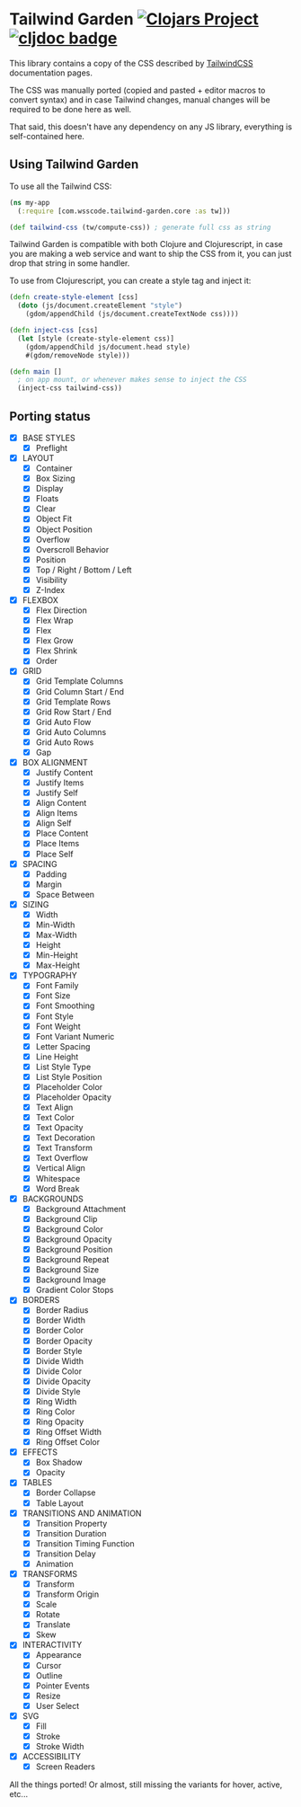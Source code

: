 # Tailwind Garden [![Clojars Project](https://img.shields.io/clojars/v/com.wsscode/tailwind-garden.svg)](https://clojars.org/com.wsscode/tailwind-garden) [![cljdoc badge](https://cljdoc.org/badge/com.wsscode/tailwind-garden)](https://cljdoc.org/d/com.wsscode/tailwind-garden/CURRENT)

This library contains a copy of the CSS described by [TailwindCSS](https://tailwindcss.com/) documentation pages.

The CSS was manually ported (copied and pasted + editor macros to convert syntax) and
in case Tailwind changes, manual changes will be required to be done here as well.

That said, this doesn't have any dependency on any JS library, everything is self-contained
here.

## Using Tailwind Garden

To use all the Tailwind CSS:

```clojure
(ns my-app
  (:require [com.wsscode.tailwind-garden.core :as tw]))

(def tailwind-css (tw/compute-css)) ; generate full css as string
```

Tailwind Garden is compatible with both Clojure and Clojurescript, in case you are
making a web service and want to ship the CSS from it, you can just drop that string
in some handler.

To use from Clojurescript, you can create a style tag and inject it:

```clojure
(defn create-style-element [css]
  (doto (js/document.createElement "style")
    (gdom/appendChild (js/document.createTextNode css))))

(defn inject-css [css]
  (let [style (create-style-element css)]
    (gdom/appendChild js/document.head style)
    #(gdom/removeNode style)))

(defn main []
  ; on app mount, or whenever makes sense to inject the CSS
  (inject-css tailwind-css))
```

## Porting status

- [X] BASE STYLES
    - [X] Preflight
- [X] LAYOUT
    - [X] Container
    - [X] Box Sizing
    - [X] Display
    - [X] Floats
    - [X] Clear
    - [X] Object Fit
    - [X] Object Position
    - [X] Overflow
    - [X] Overscroll Behavior
    - [X] Position
    - [X] Top / Right / Bottom / Left
    - [X] Visibility
    - [X] Z-Index
- [X] FLEXBOX
    - [X] Flex Direction
    - [X] Flex Wrap
    - [X] Flex
    - [X] Flex Grow
    - [X] Flex Shrink
    - [X] Order 
- [X] GRID
    - [X] Grid Template Columns
    - [X] Grid Column Start / End
    - [X] Grid Template Rows
    - [X] Grid Row Start / End
    - [X] Grid Auto Flow
    - [X] Grid Auto Columns
    - [X] Grid Auto Rows
    - [X] Gap
- [X] BOX ALIGNMENT
    - [X] Justify Content
    - [X] Justify Items
    - [X] Justify Self
    - [X] Align Content
    - [X] Align Items
    - [X] Align Self
    - [X] Place Content
    - [X] Place Items
    - [X] Place Self
- [X] SPACING
    - [X] Padding
    - [X] Margin
    - [X] Space Between
- [X] SIZING
    - [X] Width
    - [X] Min-Width
    - [X] Max-Width
    - [X] Height
    - [X] Min-Height
    - [X] Max-Height
- [X] TYPOGRAPHY
    - [X] Font Family
    - [X] Font Size
    - [X] Font Smoothing
    - [X] Font Style
    - [X] Font Weight
    - [X] Font Variant Numeric
    - [X] Letter Spacing
    - [X] Line Height
    - [X] List Style Type
    - [X] List Style Position
    - [X] Placeholder Color
    - [X] Placeholder Opacity
    - [X] Text Align
    - [X] Text Color
    - [X] Text Opacity
    - [X] Text Decoration
    - [X] Text Transform
    - [X] Text Overflow
    - [X] Vertical Align
    - [X] Whitespace
    - [X] Word Break
- [X] BACKGROUNDS
    - [X] Background Attachment
    - [X] Background Clip
    - [X] Background Color
    - [X] Background Opacity
    - [X] Background Position
    - [X] Background Repeat
    - [X] Background Size
    - [X] Background Image
    - [X] Gradient Color Stops
- [X] BORDERS
    - [X] Border Radius
    - [X] Border Width
    - [X] Border Color
    - [X] Border Opacity
    - [X] Border Style
    - [X] Divide Width
    - [X] Divide Color
    - [X] Divide Opacity
    - [X] Divide Style
    - [X] Ring Width
    - [X] Ring Color
    - [X] Ring Opacity
    - [X] Ring Offset Width
    - [X] Ring Offset Color
- [X] EFFECTS
    - [X] Box Shadow
    - [X] Opacity
- [X] TABLES
    - [X] Border Collapse
    - [X] Table Layout
- [X] TRANSITIONS AND ANIMATION
    - [X] Transition Property
    - [X] Transition Duration
    - [X] Transition Timing Function
    - [X] Transition Delay
    - [X] Animation
- [X] TRANSFORMS
    - [X] Transform
    - [X] Transform Origin
    - [X] Scale
    - [X] Rotate
    - [X] Translate
    - [X] Skew
- [X] INTERACTIVITY
    - [X] Appearance
    - [X] Cursor
    - [X] Outline
    - [X] Pointer Events
    - [X] Resize
    - [X] User Select
- [X] SVG
  - [X] Fill
  - [X] Stroke
  - [X] Stroke Width
- [X] ACCESSIBILITY
    - [X] Screen Readers

All the things ported! Or almost, still missing the variants for hover, active, etc...
